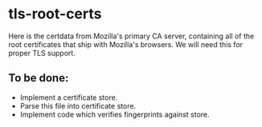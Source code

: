 tls-root-certs
==============

Here is the certdata from Mozilla's primary CA server, containing all of the root certificates that ship with Mozilla's browsers. We will need this for proper TLS support.

To be done:
-----------
* Implement a certificate store.
* Parse this file into certificate store.
* Implement code which verifies fingerprints against store.

